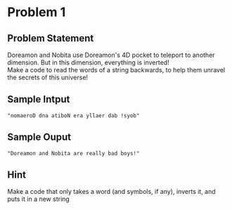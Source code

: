 # Problem 1
## Problem Statement
Doreamon and Nobita use Doreamon's 4D pocket to teleport to another dimension. But in this dimension, everything is inverted! <br/>
Make a code to read the words of a string backwards, to help them unravel the secrets of this universe!

## Sample Intput
``` "nomaeroD dna atiboN era yllaer dab !syob" ```

## Sample Ouput
``` "Doreamon and Nobita are really bad boys!" ```

## Hint
Make a code that only takes a word (and symbols, if any), inverts it, and puts it in a new string
